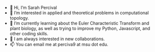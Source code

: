 - 👋 Hi, I’m Sarah Percival
- 👀 I’m interested in applied and theoretical problems in computational topology.
- 🌱 I’m currently learning about the Euler Characteristic Transform and plant biology, as well as trying to improve my Python, Javascript, and other coding skills.
- 💞️ I am always interested in new collaborations.
- 📫 You can email me at perciva9 at msu dot edu.

<!---
sperciva/sperciva is a ✨ special ✨ repository because its `README.md` (this file) appears on your GitHub profile.
You can click the Preview link to take a look at your changes.
--->
